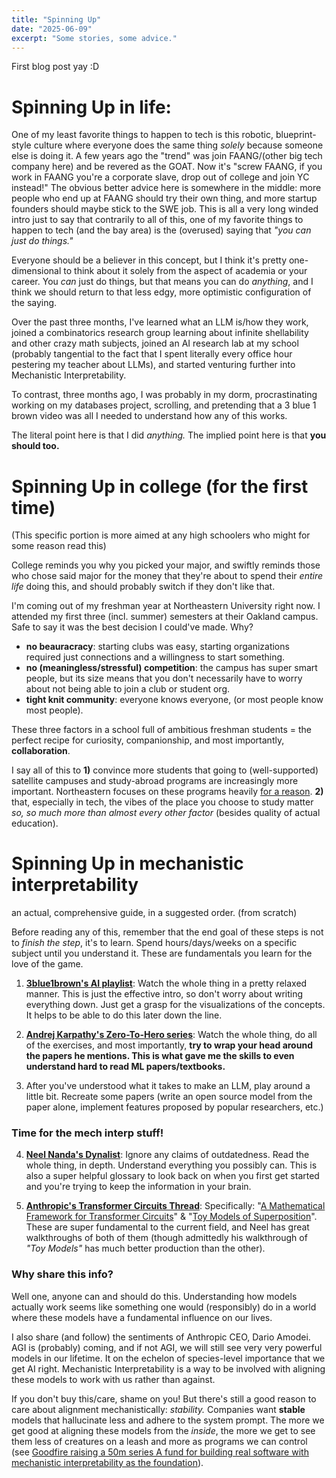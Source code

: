 ```yaml
---
title: "Spinning Up"
date: "2025-06-09"
excerpt: "Some stories, some advice."
---
```


First blog post yay :D

# Spinning Up in life:

One of my least favorite things to happen to tech is this robotic, blueprint-style culture where everyone does the same thing _solely_ because someone else is doing it. A few years ago the "trend" was join FAANG/(other big tech company here) and be revered as the GOAT. Now it's "screw FAANG, if you work in FAANG you're a corporate slave, drop out of college and join YC instead!" The obvious better advice here is somewhere in the middle: more people who end up at FAANG should try their own thing, and more startup founders should maybe stick to the SWE job. This is all a very long winded intro just to say that contrarily to all of this, one of my favorite things to happen to tech (and the bay area) is the (overused) saying that _"you can just do things."_

Everyone should be a believer in this concept, but I think it's pretty one-dimensional to think about it solely from the aspect of academia or your career. You _can_ just do things, but that means you can do *anything*, and I think we should return to that less edgy, more optimistic configuration of the saying.

Over the past three months, I've learned what an LLM is/how they work, joined a combinatorics research group learning about infinite shellability and other crazy math subjects, joined an AI research lab at my school (probably tangential to the fact that I spent literally every office hour pestering my teacher about LLMs), and started venturing further into Mechanistic Interpretability.

To contrast, three months ago, I was probably in my dorm, procrastinating working on my databases project, scrolling, and pretending that a 3 blue 1 brown video was all I needed to understand how any of this works.

The literal point here is that I did _anything._  The implied point here is that **you should too.**

# Spinning Up in college (for the first time)

(This specific portion is more aimed at any high schoolers who might for some reason read this)

College reminds you why you picked your major, and swiftly reminds those who chose said major for the money that they're about to spend their _entire life_ doing this, and should probably switch if they don't like that.

I'm coming out of my freshman year at Northeastern University right now. I attended my first three (incl. summer) semesters at their Oakland campus. Safe to say it was the best decision I could've made. Why?
- **no beauracracy**: starting clubs was easy, starting organizations required just connections and a willingness to start something.
- **no (meaningless/stressful) competition**: the campus has super smart people, but its size means that you don't necessarily have to worry about not being able to join a club or student org.
- **tight knit community**: everyone knows everyone, (or most people know most people). 

These three factors in a school full of ambitious freshman students = the perfect recipe for curiosity, companionship, and most importantly, __collaboration__.

I say all of this to **1)** convince more students that going to (well-supported) satellite campuses and study-abroad programs are increasingly more important. Northeastern focuses on these programs heavily [for a reason](). **2)** that, especially in tech, the vibes of the place you choose to study matter _so, so much more than almost every other factor_ (besides quality of actual education).

# Spinning Up in mechanistic interpretability

an actual, comprehensive guide, in a suggested order. (from scratch)


Before reading any of this, remember that the end goal of these steps is not to _finish the step_, it's to learn. Spend hours/days/weeks on a specific subject until you understand it. These are fundamentals you learn for the love of the game.


1) **[3blue1brown's AI playlist]()**: Watch the whole thing in a pretty relaxed manner. This is just the effective intro, so don't worry about writing everything down. Just get a grasp for the visualizations of the concepts. It helps to be able to do this later down the line.

2) **[Andrej Karpathy's Zero-To-Hero series]()**: Watch the whole thing, do all of the exercises, and most importantly, **try to wrap your head around the papers he mentions. This is what gave me the skills to even understand hard to read ML papers/textbooks.**


3) After you've understood what it takes to make an LLM, play around a little bit. Recreate some papers (write an open source model from the paper alone, implement features proposed by popular researchers, etc.)

### Time for the mech interp stuff!

4) **[Neel Nanda's Dynalist]()**: Ignore any claims of outdatedness. Read the whole thing, in depth. Understand everything you possibly can. This is also a super helpful glossary to look back on when you first get started and you're trying to keep the information in your brain.

5) **[Anthropic's Transformer Circuits Thread]()**: Specifically: "[A Mathematical Framework for Transformer Circuits](https://transformer-circuits.pub/2021/framework/index.html)" & "[Toy Models of Superposition](https://transformer-circuits.pub/2022/toy_model/index.html)". These are super fundamental to the current field, and Neel has great walkthroughs of both of them (though admittedly his walkthrough of _"Toy Models"_ has much better production than the other).


### Why share this info?

Well one, anyone can and should do this. Understanding how models actually work seems like something one would (responsibly) do in a world where these models have a fundamental influence on our lives.

I also share (and follow) the sentiments of Anthropic CEO, Dario Amodei. AGI is (probably) coming, and if not AGI, we will still see very very powerful models in our lifetime. It on the echelon of species-level importance that we get AI right. Mechanistic Interpretability is a way to be involved with aligning these models to work with us rather than against.

If you don't buy this/care, shame on you! But there's still a good reason to care about alignment mechanistically: *stability.* Companies want **stable** models that hallucinate less and adhere to the system prompt. The more we get good at aligning these models from the _inside_, the more we get to see them less of creatures on a leash and more as programs we can control (see [Goodfire raising a 50m series A fund for building real software with mechanistic interpretability as the foundation]()). 
